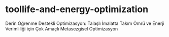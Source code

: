 # toollife-and-energy-optimization
Derin Öğrenme Destekli Optimizasyon: Talaşlı İmalatta Takım Ömrü ve Enerji Verimliliği için Çok Amaçlı Metasezgisel Optimizasyon
